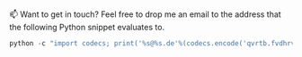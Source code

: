 📫 Want to get in touch? Feel free to drop me an email to the address that the following Python snippet evaluates to.

```python
python -c "import codecs; print('%s@%s.de'%(codecs.encode('qvrtb.fvdhrven', 'rot_13'),'wwu'))"
```
